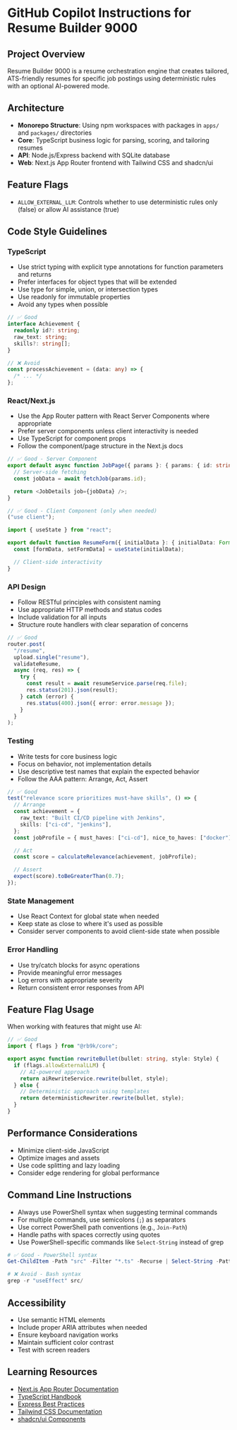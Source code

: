 # GitHub Copilot Instructions for Resume Builder 9000

## Project Overview

Resume Builder 9000 is a resume orchestration engine that creates tailored, ATS-friendly resumes for specific job postings using deterministic rules with an optional AI-powered mode.

## Architecture

- **Monorepo Structure**: Using npm workspaces with packages in `apps/` and `packages/` directories
- **Core**: TypeScript business logic for parsing, scoring, and tailoring resumes
- **API**: Node.js/Express backend with SQLite database
- **Web**: Next.js App Router frontend with Tailwind CSS and shadcn/ui

## Feature Flags

- `ALLOW_EXTERNAL_LLM`: Controls whether to use deterministic rules only (false) or allow AI assistance (true)

## Code Style Guidelines

### TypeScript

- Use strict typing with explicit type annotations for function parameters and returns
- Prefer interfaces for object types that will be extended
- Use type for simple, union, or intersection types
- Use readonly for immutable properties
- Avoid any types when possible

```typescript
// ✅ Good
interface Achievement {
  readonly id?: string;
  raw_text: string;
  skills?: string[];
}

// ❌ Avoid
const processAchievement = (data: any) => {
  /* ... */
};
```

### React/Next.js

- Use the App Router pattern with React Server Components where appropriate
- Prefer server components unless client interactivity is needed
- Use TypeScript for component props
- Follow the component/page structure in the Next.js docs

```typescript
// ✅ Good - Server Component
export default async function JobPage({ params }: { params: { id: string } }) {
  // Server-side fetching
  const jobData = await fetchJob(params.id);

  return <JobDetails job={jobData} />;
}

// ✅ Good - Client Component (only when needed)
("use client");

import { useState } from "react";

export default function ResumeForm({ initialData }: { initialData: FormData }) {
  const [formData, setFormData] = useState(initialData);

  // Client-side interactivity
}
```

### API Design

- Follow RESTful principles with consistent naming
- Use appropriate HTTP methods and status codes
- Include validation for all inputs
- Structure route handlers with clear separation of concerns

```typescript
// ✅ Good
router.post(
  "/resume",
  upload.single("resume"),
  validateResume,
  async (req, res) => {
    try {
      const result = await resumeService.parse(req.file);
      res.status(201).json(result);
    } catch (error) {
      res.status(400).json({ error: error.message });
    }
  }
);
```

### Testing

- Write tests for core business logic
- Focus on behavior, not implementation details
- Use descriptive test names that explain the expected behavior
- Follow the AAA pattern: Arrange, Act, Assert

```typescript
// ✅ Good
test("relevance score prioritizes must-have skills", () => {
  // Arrange
  const achievement = {
    raw_text: "Built CI/CD pipeline with Jenkins",
    skills: ["ci-cd", "jenkins"],
  };
  const jobProfile = { must_haves: ["ci-cd"], nice_to_haves: ["docker"] };

  // Act
  const score = calculateRelevance(achievement, jobProfile);

  // Assert
  expect(score).toBeGreaterThan(0.7);
});
```

### State Management

- Use React Context for global state when needed
- Keep state as close to where it's used as possible
- Consider server components to avoid client-side state when possible

### Error Handling

- Use try/catch blocks for async operations
- Provide meaningful error messages
- Log errors with appropriate severity
- Return consistent error responses from API

## Feature Flag Usage

When working with features that might use AI:

```typescript
// ✅ Good
import { flags } from "@rb9k/core";

export async function rewriteBullet(bullet: string, style: Style) {
  if (flags.allowExternalLLM) {
    // AI-powered approach
    return aiRewriteService.rewrite(bullet, style);
  } else {
    // Deterministic approach using templates
    return deterministicRewriter.rewrite(bullet, style);
  }
}
```

## Performance Considerations

- Minimize client-side JavaScript
- Optimize images and assets
- Use code splitting and lazy loading
- Consider edge rendering for global performance

## Command Line Instructions

- Always use PowerShell syntax when suggesting terminal commands
- For multiple commands, use semicolons (`;`) as separators
- Use correct PowerShell path conventions (e.g., `Join-Path`)
- Handle paths with spaces correctly using quotes
- Use PowerShell-specific commands like `Select-String` instead of grep

```powershell
# ✅ Good - PowerShell syntax
Get-ChildItem -Path "src" -Filter "*.ts" -Recurse | Select-String -Pattern "useEffect"

# ❌ Avoid - Bash syntax
grep -r "useEffect" src/
```

## Accessibility

- Use semantic HTML elements
- Include proper ARIA attributes when needed
- Ensure keyboard navigation works
- Maintain sufficient color contrast
- Test with screen readers

## Learning Resources

- [Next.js App Router Documentation](https://nextjs.org/docs)
- [TypeScript Handbook](https://www.typescriptlang.org/docs/handbook/intro.html)
- [Express Best Practices](https://expressjs.com/en/advanced/best-practice-performance.html)
- [Tailwind CSS Documentation](https://tailwindcss.com/docs)
- [shadcn/ui Components](https://ui.shadcn.com/docs)
